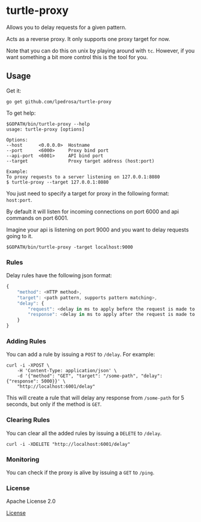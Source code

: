 # turtle-proxy

Allows you to delay requests for a given pattern.

Acts as a reverse proxy. It only supports one proxy target for now.

Note that you can do this on unix by playing around with `tc`. However, if you want something a bit more control this is the tool for you.

## Usage

Get it:

```
go get github.com/lpedrosa/turtle-proxy
```

To get help:

```
$GOPATH/bin/turtle-proxy --help
usage: turtle-proxy [options]

Options:
--host      <0.0.0.0>  Hostname
--port      <6000>     Proxy bind port
--api-port  <6001>     API bind port
--target               Proxy target address (host:port)

Example:
To proxy requests to a server listening on 127.0.0.1:8080
$ turtle-proxy --target 127.0.0.1:8080
```

You just need to specify a target for proxy in the following format: `host:port`.

By default it will listen for incoming connections on port 6000 and api commands on port 6001.

Imagine your api is listening on port 9000 and you want to delay requests going to it.

```
$GOPATH/bin/turtle-proxy -target localhost:9000
```

### Rules

Delay rules have the following json format:

```javascript
{
    "method": <HTTP method>,
    "target": <path pattern, supports pattern matching>,
    "delay": {
        "request": <delay in ms to apply before the request is made to the target>,
        "response": <delay in ms to apply after the request is made to the target>
    }
}
```

### Adding Rules

You can add a rule by issuing a `POST` to `/delay`. For example:

```
curl -i -XPOST \ 
    -H 'Content-Type: application/json' \
    -d '{"method": "GET", "target": "/some-path", "delay": {"response": 5000}}' \
    "http://localhost:6001/delay"
```

This will create a rule that will delay any response from `/some-path` for 5 seconds, but only if the method is `GET`.

### Clearing Rules

You can clear all the added rules by issuing a `DELETE` to `/delay`.

```
curl -i -XDELETE "http://localhost:6001/delay"
```

### Monitoring

You can check if the proxy is alive by issuing a `GET` to `/ping`.

### License

Apache License 2.0

[License](LICENSE)
